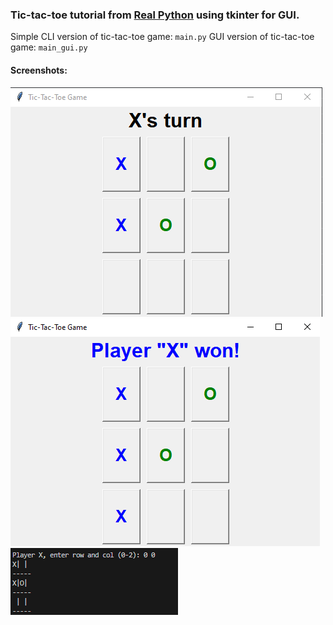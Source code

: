 ### Tic-tac-toe tutorial from [Real Python](https://realpython.com/tic-tac-toe-python/) using tkinter for GUI.
Simple CLI version of tic-tac-toe game: `main.py`
GUI version of tic-tac-toe game: `main_gui.py`

#### Screenshots:
![In game](/ss.png)<br>
![Game over](/ss2.png)<br>
![CLI](/ss3.png)
